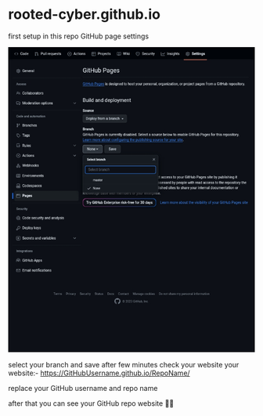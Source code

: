 # rooted-cyber.github.io
first setup in this repo GitHub page settings 

![GitHub page settings](Screenshot_2023-12-12.jpg)

select your branch and save
after few minutes check your website 
your website:- https://GitHubUsername.github.io/RepoName/

replace your GitHub username and repo name

after that you can see your GitHub repo website 👍🏻
